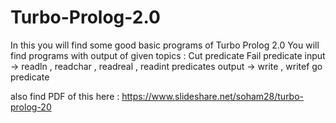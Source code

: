 # Turbo-Prolog-2.0
In this you will find some good basic programs of Turbo Prolog 2.0
You will find programs with output of given topics :
Cut predicate
Fail predicate
input -> readln , readchar , readreal , readint predicates
output -> write , writef 
go predicate

also find PDF of this here : https://www.slideshare.net/soham28/turbo-prolog-20
